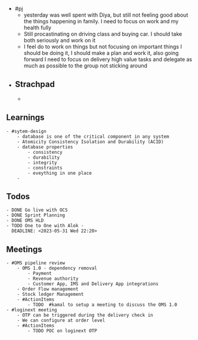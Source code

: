 - #pj
	- yesterday was well spent with Diya, but still not feeling good about the things happening in family. I need to focus on work and my health fully
	- Still procastinating  on driving class and buying car. I should take both seriously and work on it
	- I feel do to work on things but not focusing on important things I should be doing it, I should make a plan and work it, also going forward I need to focus on delivery high value tasks and delegate as much as possible to the group not sticking around
- ## Strachpad
	-
## Learnings
	- #sytem-design
		- database is one of the critical component in any system
		- Atomicity Consistency Isolation and Durability (ACID)
		- database properties
			- consistency
			- durability
			- integrity
			- constraints
			- eveything in one place
		-
## Todos
	- DONE Go live with OCS
	- DONE Sprint Planning
	- DONE OMS HLD
	- TODO One to One with Alok -
	  DEADLINE: <2023-05-31 Wed 22:20>
## Meetings
	- #OMS pipeline review
		- OMS 1.0 - dependency removal
			- Payment
			- Revenue authority
			- Customer App, IMS and Delivery App integrations
		- Order Flow management
		- Stock ledger Management
		- #ActionItems
			- TODO  #kamal to setup a meeting to discuss the OMS 1.0
	- #loginext meeting
		- OTP can be triggered during the delivery check in
		- We can configure at order level
		- #ActionItems
			- TODO POC on loginext OTP
